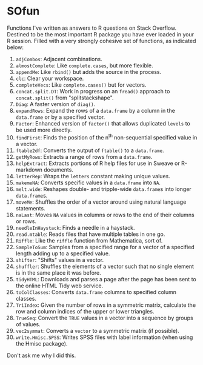 SOfun
=====

Functions I've written as answers to R questions on Stack Overflow. Destined to be the most important R package you have ever loaded in your R session. Filled with a very strongly cohesive set of functions, as indicated below:

1. `adjCombos`: Adjacent combinations.
1. `almostComplete`: Like `complete.cases`, but more flexible.
1. `appendMe`: Like `rbind()` but adds the source in the process.
1. `clc`: Clear your workspace.
1. `completeVecs`: Like `complete.cases()` but for vectors.
1. `concat.split.DT`: Work in progress on an `fread()` approach to `concat.split()` from "splitstackshape".
1. `Diag`: A faster version of `diag()`.
1. `expandRows`: Expand the rows of a `data.frame` by a column in the `data.frame` or by a specified vector.
1. `Factor`: Enhanced version of `factor()` that allows duplicated `levels` to be used more directly.
1. `findFirst`: Finds the position of the n<sup>th</sup> non-sequential specified value in a vector.
1. `ftable2df`: Converts the output of `ftable()` to a `data.frame`.
1. `getMyRows`: Extracts a range of rows from a `data.frame`.
1. `helpExtract`: Extracts portions of R help files for use in Sweave or R-markdown documents.
1. `letterRep`: Wraps the `letters` constant making unique values.
1. `makemeNA`: Converts specific values in a `data.frame` into `NA`.
1. `melt.wide`: Reshapes double- and tripple-wide `data.frame`s into longer `data.frame`s.
1. `moveMe`: Shuffles the order of a vector around using natural language statements.
1. `naLast`: Moves `NA` values in columns or rows to the end of their columns or rows.
1. `needleInHaystack`: Finds a needle in a haystack.
1. `read.mtable`: Reads files that have multiple tables in one go.
1. `Riffle`: Like the `riffle` function from Mathematica, sort of.
1. `SampleToSum`: Samples from a specified range for a vector of a specified length adding up to a specified value.
1. `shifter`: "Shifts" values in a vector.
1. `shuffler`: Shuffles the elements of a vector such that no single element is in the same place it was before.
1. `tidyHTML`: Downloads and parses a page after the page has been sent to the online HTML Tidy web service.
1. `toColClasses`: Converts `data.frame` columns to specified column classes.
1. `TriIndex`: Given the number of rows in a symmetric matrix, calculate the row and column indices of the upper or lower triangles.
1. `TrueSeq`: Convert the `TRUE` values in a vector into a sequence by groups of values.
1. `vec2symmat`: Converts a `vector` to a symmetric matrix (if possible).
1. `write.Hmisc.SPSS`: Writes SPSS files with label information (when using the Hmisc package).

Don't ask me why I did this.